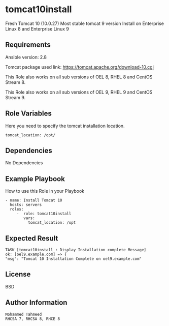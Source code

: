tomcat10install
=========

Fresh Tomcat 10 (10.0.27) Most stable tomcat 9 version Install on Enterprise Linux 8 and Enterprise Linux 9

Requirements
------------

Ansible version: 2.8

Tomcat package used link: https://tomcat.apache.org/download-10.cgi

This Role also works on all sub versions of OEL 8, RHEL 8 and CentOS Stream 8.

This Role also works on all sub versions of OEL 9, RHEL 9 and CentOS Stream 9.

Role Variables
--------------

Here you need to specify the tomcat installation location.

    tomcat_location: /opt/

Dependencies
------------
No Dependencies

Example Playbook
----------------

How to use this Role in your Playbook

    - name: Install Tomcat 10
      hosts: servers
      roles:
         -  role: tomcat10install
            vars:
              tomcat_location: /opt

Expected Result
---------------

    TASK [tomcat10install : Display Installation complete Message] 
    ok: [oel9.example.com] => {
    "msg": "Tomcat 10 Installation Complete on oel9.example.com"

License
-------

BSD

Author Information
------------------

    Mohammed Tahmeed
    RHCSA 7, RHCSA 8, RHCE 8
